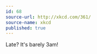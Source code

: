 ```yaml
---
id: 68
source-url: http://xkcd.com/361/
source-name: xkcd
published: true
---
```

 Late? It's barely 3am!

